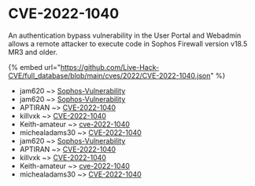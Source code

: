 # CVE-2022-1040

An authentication bypass vulnerability in the User Portal and Webadmin allows a remote attacker to execute code in Sophos Firewall version v18.5 MR3 and older.

{% embed url="https://github.com/Live-Hack-CVE/full_database/blob/main/cves/2022/CVE-2022-1040.json" %}


* jam620 ~> [Sophos-Vulnerability](https://www.alice-snow.ru/2022/database/cve-2022-1040/sophos-vulnerability-jam620)
* jam620 ~> [Sophos-Vulnerability](https://www.alice-snow.ru/2022/database/cve-2022-1040/sophos-vulnerability-jam620)
* APTIRAN ~> [CVE-2022-1040](https://www.alice-snow.ru/2022/database/cve-2022-1040/cve-2022-1040-aptiran)
* killvxk ~> [CVE-2022-1040](https://www.alice-snow.ru/2022/database/cve-2022-1040/cve-2022-1040-killvxk)
* Keith-amateur ~> [cve-2022-1040](https://www.alice-snow.ru/2022/database/cve-2022-1040/cve-2022-1040-keith-amateur)
* michealadams30 ~> [CVE-2022-1040](https://www.alice-snow.ru/2022/database/cve-2022-1040/cve-2022-1040-michealadams30)
* jam620 ~> [Sophos-Vulnerability](https://www.alice-snow.ru/2022/database/cve-2022-1040/sophos-vulnerability-jam620)
* APTIRAN ~> [CVE-2022-1040](https://www.alice-snow.ru/2022/database/cve-2022-1040/cve-2022-1040-aptiran)
* killvxk ~> [CVE-2022-1040](https://www.alice-snow.ru/2022/database/cve-2022-1040/cve-2022-1040-killvxk)
* Keith-amateur ~> [cve-2022-1040](https://www.alice-snow.ru/2022/database/cve-2022-1040/cve-2022-1040-keith-amateur)
* michealadams30 ~> [CVE-2022-1040](https://www.alice-snow.ru/2022/database/cve-2022-1040/cve-2022-1040-michealadams30)